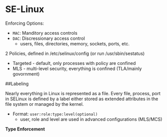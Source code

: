 <h1>SE-Linux</h1>

Enforcing Options:

- `MAC`: Manditory access controls
- `DAC`: Discressionary access control
  - users, files, directories, memory, sockets, ports, etc.

2 Policies, defined in /etc/selinux/config (or run /usr/sbin/sestatus)

- Targeted - default, only processes with policy are confined
- MLS - multi-level security, everything is confined (TLA/mainly govornment)

##Labeling

Nearly everything in Linux is represented as a file. Every file, process, port in SELinux is defined
by a label either stored as extended attributes in the file system or managed by the kernel.

- Format: `user:role:type:level(optional)`
  - user, role and level are used in advanced configurations (MLS/MCS)

**Type Enforcement**
